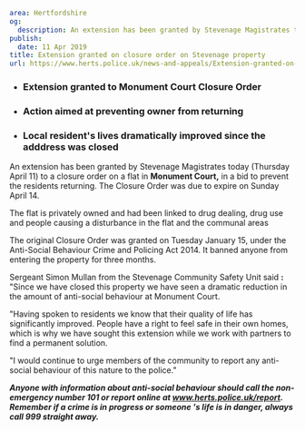 ```yaml
area: Hertfordshire
og:
  description: An extension has been granted by Stevenage Magistrates today (Thursday April 11) to a closure order on a flat in Monument Court, in a bid to prevent the residents returning. The Closure Order was due to expire on Sunday April 14.
publish:
  date: 11 Apr 2019
title: Extension granted on closure order on Stevenage property
url: https://www.herts.police.uk/news-and-appeals/Extension-granted-on-closure-order-on-Stevenage-property-0075E
```

* ### Extension granted to Monument Court Closure Order

 * ### Action aimed at preventing owner from returning

 * ### Local resident's lives dramatically improved since the adddress was closed

An extension has been granted by Stevenage Magistrates today (Thursday April 11) to a closure order on a flat in **Monument Court,** in a bid to prevent the residents returning. The Closure Order was due to expire on Sunday April 14.

The flat is privately owned and had been linked to drug dealing, drug use and people causing a disturbance in the flat and the communal areas

The original Closure Order was granted on Tuesday January 15, under the Anti-Social Behaviour Crime and Policing Act 2014. It banned anyone from entering the property for three months.

Sergeant Simon Mullan from the Stevenage Community Safety Unit said **:** "Since we have closed this property we have seen a dramatic reduction in the amount of anti-social behaviour at Monument Court.

"Having spoken to residents we know that their quality of life has significantly improved. People have a right to feel safe in their own homes, which is why we have sought this extension while we work with partners to find a permanent solution.

 "I would continue to urge members of the community to report any anti-social behaviour of this nature to the police."

**_Anyone with information about anti-social behaviour should call the non-emergency number 101 or report online at www.herts.police.uk/report. Remember if a crime is in progress or someone 's life is in danger, always call 999 straight away._**
